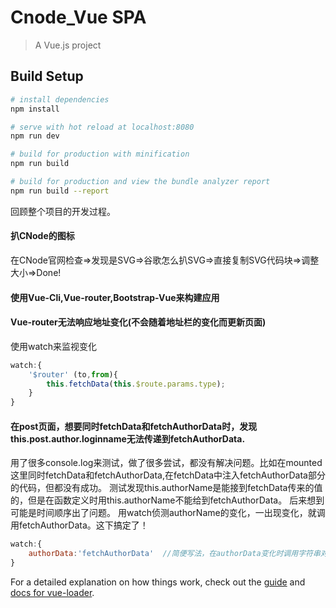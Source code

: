 # Cnode_Vue SPA

> A Vue.js project

## Build Setup

``` bash
# install dependencies
npm install

# serve with hot reload at localhost:8080
npm run dev

# build for production with minification
npm run build

# build for production and view the bundle analyzer report
npm run build --report
```

回顾整个项目的开发过程。

#### 扒CNode的图标

在CNode官网检查=>发现是SVG=>谷歌怎么扒SVG=>直接复制SVG代码块=>调整大小=>Done!

#### 使用Vue-Cli,Vue-router,Bootstrap-Vue来构建应用

#### Vue-router无法响应地址变化(不会随着地址栏的变化而更新页面)

使用watch来监视变化
```javascript
watch:{
	'$router' (to,from){
		this.fetchData(this.$route.params.type);
	}
}
```

#### 在post页面，想要同时fetchData和fetchAuthorData时，发现this.post.author.loginname无法传递到fetchAuthorData.

用了很多console.log来测试，做了很多尝试，都没有解决问题。比如在mounted这里同时fetchData和fetchAuthorData,在fetchData中注入fetchAuthorData部分的代码，但都没有成功。
测试发现this.authorName是能接到fetchData传来的值的，但是在函数定义时用this.authorName不能给到fetchAuthorData。
后来想到可能是时间顺序出了问题。
用watch侦测authorName的变化，一出现变化，就调用fetchAuthorData。这下搞定了！
```javascript
watch:{
	authorData:'fetchAuthorData'  //简便写法，在authorData变化时调用字符串对应函数
}
```

For a detailed explanation on how things work, check out the [guide](http://vuejs-templates.github.io/webpack/) and [docs for vue-loader](http://vuejs.github.io/vue-loader).
